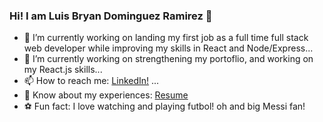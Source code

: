 ### Hi! I am Luis Bryan Dominguez Ramirez 👋

- 🔭 I’m currently working on landing my first job as a full time full stack web developer while improving my skills in React and Node/Express...
- 🌱 I’m currently working on  strengthening my portoflio, and working on my React.js skills...
- 📫 How to reach me: 
  <a href=https://www.linkedin.com/in/luis-dominguez-8395b0193> LinkedIn!</a> ...
- 📄 Know about my experiences:  <a href=https://luisbdominguez.vercel.app> Resume </a>
- ⚽ Fun fact: I love watching and playing futbol! oh and big Messi fan!
<!--
**luisbryandr/luisbryandr** is a ✨ _special_ ✨ repository because its `README.md` (this file) appears on your GitHub profile.

Here are some ideas to get you started:

- 🔭 I’m currently working on landing my first job as a full time full stack web developer while improving my skills in React and Node/Express...
- 🌱 I’m currently learning the ins and outs of the Job Search process  ...
- 👯 I’m looking to collaborate on ...
- 🤔 I’m looking for help with ...
- 💬 Ask me about ...
⚽
- ⚡ Fun fact: ...
-->
